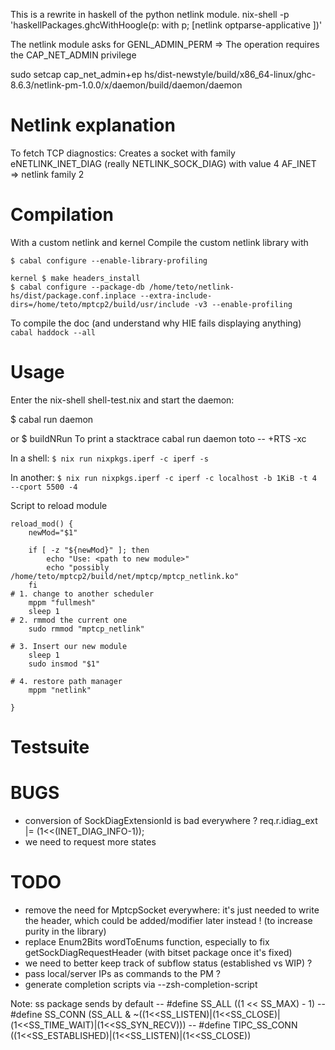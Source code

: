 
This is a rewrite in haskell of the python netlink module.
nix-shell -p 'haskellPackages.ghcWithHoogle(p: with p; [netlink optparse-applicative ])'


The netlink module asks for GENL_ADMIN_PERM => The operation requires the CAP_NET_ADMIN privilege

sudo setcap cap_net_admin+ep hs/dist-newstyle/build/x86_64-linux/ghc-8.6.3/netlink-pm-1.0.0/x/daemon/build/daemon/daemon

# Netlink explanation

To fetch TCP diagnostics:
Creates a socket with family eNETLINK_INET_DIAG (really NETLINK_SOCK_DIAG) with value 4
AF_INET => netlink family 2



# Compilation

With a custom netlink and kernel
Compile the custom netlink library with
```
$ cabal configure --enable-library-profiling
```
```
kernel $ make headers_install
$ cabal configure --package-db /home/teto/netlink-hs/dist/package.conf.inplace --extra-include-dirs=/home/teto/mptcp2/build/usr/include -v3 --enable-profiling
```


To compile the doc (and understand why HIE fails displaying anything)
`cabal haddock --all`

# Usage

Enter the nix-shell shell-test.nix and start the daemon:

$ cabal run daemon

or
$ buildNRun
To print a stacktrace
cabal run daemon toto -- +RTS -xc

In a shell:
`$ nix run nixpkgs.iperf -c iperf -s`

In another:
`$ nix run nixpkgs.iperf -c iperf -c localhost -b 1KiB -t 4 --cport 5500 -4`


Script to reload module


```
reload_mod() {
    newMod="$1"

	if [ -z "${newMod}" ]; then
		echo "Use: <path to new module>"
		echo "possibly /home/teto/mptcp2/build/net/mptcp/mptcp_netlink.ko"
	fi
# 1. change to another scheduler
    mppm "fullmesh"
	sleep 1
# 2. rmmod the current one
    sudo rmmod "mptcp_netlink"

# 3. Insert our new module
	sleep 1
    sudo insmod "$1"

# 4. restore path manager
	mppm "netlink"

}
```


# Testsuite

# BUGS
- conversion of SockDiagExtensionId is bad everywhere ? req.r.idiag_ext |= (1<<(INET_DIAG_INFO-1));
- we need to request more states

# TODO
- remove the need for MptcpSocket everywhere: it's just needed to write the
header, which could be added/modifier later instead ! (to increase purity in the
    library)
- replace Enum2Bits wordToEnums function, especially to fix getSockDiagRequestHeader
(with bitset package once it's fixed)
- we need to better keep track of subflow status (established vs WIP) ?
- pass local/server IPs as commands to the PM ?
- generate completion scripts via --zsh-completion-script


Note:
ss package sends by default
-- #define SS_ALL ((1 << SS_MAX) - 1)
-- #define SS_CONN (SS_ALL & ~((1<<SS_LISTEN)|(1<<SS_CLOSE)|(1<<SS_TIME_WAIT)|(1<<SS_SYN_RECV)))
-- #define TIPC_SS_CONN ((1<<SS_ESTABLISHED)|(1<<SS_LISTEN)|(1<<SS_CLOSE))



